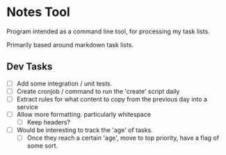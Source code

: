 # Notes Tool

Program intended as a command line tool, for processing my task lists.

Primarily based around markdown task lists.

## Dev Tasks

- [ ] Add some integration / unit tests.
- [ ] Create cronjob / command to run the 'create' script daily
- [ ] Extract rules for what content to copy from the previous day into a service
- [ ] Allow more formatting. particularly whitespace
    - [ ] Keep headers?
- [ ] Would be interesting to track the 'age' of tasks.
  - [ ] Once they reach a certain 'age', move to top priority, have a flag of some sort. 
